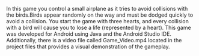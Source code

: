 In this game you control a small airplane as it tries to avoid collisions with the birds.Birds appear randomly on the way and must be dodged quickly to avoid a collision.
You start the game with three hearts, and every collision with a bird  will cause you to lose a life (represented by a heart).
This game was developed for Android using Java and the Android Studio IDE.
Additionally, there is a video file called Game_Video.mp4 located in the project files that provides a visual demonstration of the gameplay.
